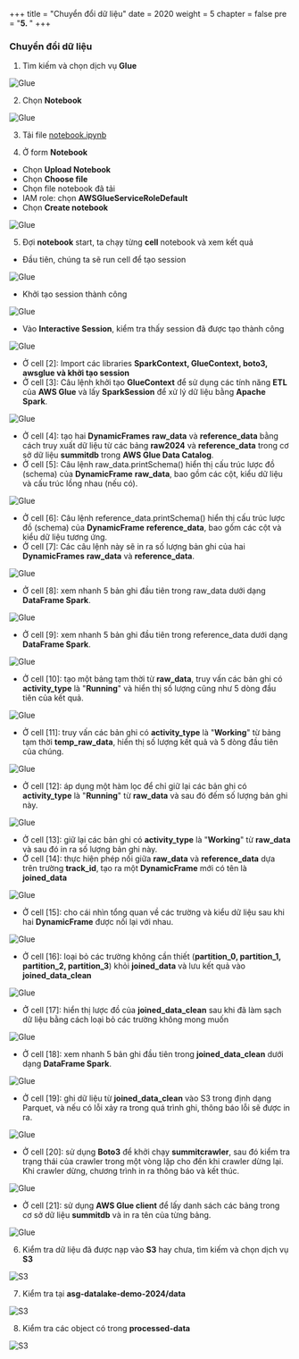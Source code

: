 +++
title = "Chuyển đổi dữ liệu"
date = 2020
weight = 5
chapter = false
pre = "<b>5. </b>"
+++

### Chuyển đổi dữ liệu

1. Tìm kiếm và chọn dịch vụ **Glue**

![Glue](/images/5/glue.png?width=90pc)

2. Chọn **Notebook**

![Glue](/images/5/create_notebook_btn.png?width=90pc)

3. Tải file [notebook.ipynb](https://github.com/ngcuyen/ws-doc/blob/main/notebook.ipynb)

4. Ở form **Notebook**

- Chọn **Upload Notebook**
- Chọn **Choose file**
- Chọn file notebook đã tải
- IAM role: chọn **AWSGlueServiceRoleDefault**
- Chọn **Create notebook**

![Glue](/images/5/upload_notebook.png?width=90pc)

5. Đợi **notebook** start, ta chạy từng **cell** notebook và xem kết quả

- Đầu tiên, chúng ta sẽ run cell để tạo session

![Glue](/images/5/nb1.png?width=90pc)

- Khởi tạo session thành công

![Glue](/images/5/nb1.1.png?width=90pc)

- Vào **Interactive Session**, kiểm tra thấy session đã được tạo thành công

![Glue](/images/5/session_created.png?width=90pc)

- Ở cell [2]: Import các libraries **SparkContext, GlueContext, boto3, awsglue và khởi tạo session**
- Ở cell [3]: Câu lệnh khởi tạo **GlueContext** để sử dụng các tính năng **ETL** của **AWS Glue** và lấy **SparkSession** để xử lý dữ liệu bằng **Apache Spark**.

![Glue](/images/5/nb23.png?width=90pc)

- Ở cell [4]: tạo hai **DynamicFrames** **raw_data** và **reference_data** bằng cách truy xuất dữ liệu từ các bảng **raw2024** và **reference_data** trong cơ sở dữ liệu **summitdb** trong **AWS Glue Data Catalog**.
- Ở cell [5]: Câu lệnh raw_data.printSchema() hiển thị cấu trúc lược đồ (schema) của **DynamicFrame** **raw_data**, bao gồm các cột, kiểu dữ liệu và cấu trúc lồng nhau (nếu có).

![Glue](/images/5/nb45.png?width=90pc)

- Ở cell [6]: Câu lệnh reference_data.printSchema() hiển thị cấu trúc lược đồ (schema) của **DynamicFrame** **reference_data**, bao gồm các cột và kiểu dữ liệu tương ứng.
- Ở cell [7]: Các câu lệnh này sẽ in ra số lượng bản ghi của hai **DynamicFrames** **raw_data** và **reference_data**.

![Glue](/images/5/nb67.png?width=90pc)

- Ở cell [8]: xem nhanh 5 bản ghi đầu tiên trong raw_data dưới dạng **DataFrame Spark**.

![Glue](/images/5/nb8.png?width=90pc)

- Ở cell [9]: xem nhanh 5 bản ghi đầu tiên trong reference_data dưới dạng **DataFrame Spark**.

![Glue](/images/5/nb9.png?width=90pc)

- Ở cell [10]: tạo một bảng tạm thời từ **raw_data**, truy vấn các bản ghi có **activity_type** là "**Running**" và hiển thị số lượng cũng như 5 dòng đầu tiên của kết quả.

![Glue](/images/5/nb10.png?width=90pc)

- Ở cell [11]: truy vấn các bản ghi có **activity_type** là "**Working**" từ bảng tạm thời **temp_raw_data**, hiển thị số lượng kết quả và 5 dòng đầu tiên của chúng.

![Glue](/images/5/nb11.png?width=90pc)

- Ở cell [12]: áp dụng một hàm lọc để chỉ giữ lại các bản ghi có **activity_type** là "**Running**" từ **raw_data** và sau đó đếm số lượng bản ghi này.

![Glue](/images/5/nb12.png?width=90pc)

- Ở cell [13]: giữ lại các bản ghi có **activity_type** là "**Working**" từ **raw_data** và sau đó in ra số lượng bản ghi này.
- Ở cell [14]: thực hiện phép nối giữa **raw_data** và **reference_data** dựa trên trường **track_id**, tạo ra một **DynamicFrame** mới có tên là **joined_data**

![Glue](/images/5/nb1314.png?width=90pc)

- Ở cell [15]: cho cái nhìn tổng quan về các trường và kiểu dữ liệu sau khi hai **DynamicFrame** được nối lại với nhau.

![Glue](/images/5/nb15.png?width=90pc)

- Ở cell [16]: loại bỏ các trường không cần thiết (**partition_0, partition_1, partition_2, partition_3**) khỏi **joined_data** và lưu kết quả vào **joined_data_clean**

![Glue](/images/5/nb16.png?width=90pc)

- Ở cell [17]: hiển thị lược đồ của **joined_data_clean** sau khi đã làm sạch dữ liệu bằng cách loại bỏ các trường không mong muốn

![Glue](/images/5/nb17.png?width=90pc)

- Ở cell [18]: xem nhanh 5 bản ghi đầu tiên trong **joined_data_clean** dưới dạng **DataFrame Spark**.

![Glue](/images/5/nb18.png?width=90pc)

- Ở cell [19]: ghi dữ liệu từ **joined_data_clean** vào S3 trong định dạng Parquet, và nếu có lỗi xảy ra trong quá trình ghi, thông báo lỗi sẽ được in ra.

![Glue](/images/5/nb19.png?width=90pc)

- Ở cell [20]: sử dụng **Boto3** để khởi chạy **summitcrawler**, sau đó kiểm tra trạng thái của crawler trong một vòng lặp cho đến khi crawler dừng lại. Khi crawler dừng, chương trình in ra thông báo và kết thúc.

![Glue](/images/5/nb20.png?width=90pc)

- Ở cell [21]: sử dụng **AWS Glue client** để lấy danh sách các bảng trong cơ sở dữ liệu **summitdb** và in ra tên của từng bảng.

![Glue](/images/5/nb21.png?width=90pc)

6. Kiểm tra dữ liệu đã được nạp vào **S3** hay chưa, tìm kiếm và chọn dịch vụ **S3**

![S3](/images/3/s3.png?width=90pc)

7. Kiểm tra tại **asg-datalake-demo-2024/data**

![S3](/images/5/processdata_ins3.png?width=90pc)

8. Kiểm tra các object có trong **processed-data**

![S3](/images/5/object_in_processdata.png?width=90pc)
